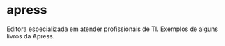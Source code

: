 # apress
Editora especializada em atender profissionais de TI. Exemplos de alguns livros da Apress.
